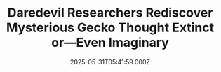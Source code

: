 ---
title: "Daredevil Researchers Rediscover Mysterious Gecko Thought Extinct or—Even Imaginary"
date: 2025-05-31T05:41:59.000Z
category: Human Kindness
externalLink: "https://www.goodnewsnetwork.org/daredevil-researchers-rediscover-mysterious-gecko-thought-extinct-or-even-imaginary/"
image: ""
excerpt: "Dropped off via helicopter on a cliff edge high on a rocky escarpment in South Africa, an observer might have mistaken a pair of herpetologists for Army Rangers. In reality, they were searching for a gecko species not seen in 30 years since the first instance it was recorded. So much time had passed without […] The post Daredevil Researchers…"
---